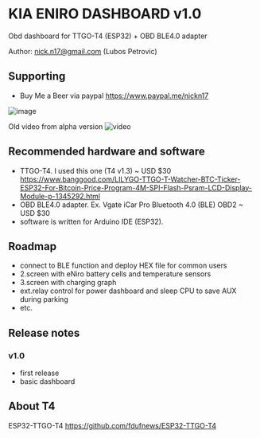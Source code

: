 # KIA ENIRO DASHBOARD v1.0

Obd dashboard for TTGO-T4 (ESP32) + OBD BLE4.0 adapter

Author: nick.n17@gmail.com (Lubos Petrovic)

## Supporting 

- Buy Me a Beer via paypal https://www.paypal.me/nickn17

![image](https://github.com/nickn17/enirodashboard/blob/master/screenshots/v1.jpg)

Old video from alpha version 
![video](https://www.youtube.com/watch?v=q0yqRzKuuWI)

## Recommended hardware and software
- TTGO-T4. I used this one (T4 v1.3) ~ USD $30 https://www.banggood.com/LILYGO-TTGO-T-Watcher-BTC-Ticker-ESP32-For-Bitcoin-Price-Program-4M-SPI-Flash-Psram-LCD-Display-Module-p-1345292.html
- OBD BLE4.0 adapter. Ex. Vgate iCar Pro Bluetooth 4.0 (BLE) OBD2 ~ USD $30
- software is written for Arduino IDE (ESP32).

## Roadmap
- connect to BLE function and deploy HEX file for common users
- 2.screen with eNiro battery cells and temperature sensors
- 3.screen with charging graph
- ext.relay control for power dashboard and sleep CPU to save AUX during parking
- etc. 

## Release notes
    
### v1.0
- first release
- basic dashboard

## About T4
ESP32-TTGO-T4
https://github.com/fdufnews/ESP32-TTGO-T4

